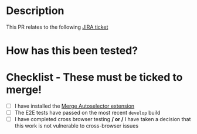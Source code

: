 # Description
<!--- Update the JIRA ticket below -->
This PR relates to the following [JIRA ticket](http://gousto.atlassian.net/browse/TECH-XXXX)

# How has this been tested?
<!--- Please describe in detail how you tested your changes. -->
<!--- Include details of your testing environment, and the tests you ran to -->
<!--- see how your change affects other areas of the code, etc. -->

# Checklist - These must be ticked to merge!
- [ ] I have installed the [Merge Autoselector extension](https://github.com/Gousto/chrome-ext-merge-autoselector)
- [ ] The E2E tests have passed on the most recent `develop` build
- [ ] I have completed cross browser testing **/ or /** I have taken a decision that this work is not vulnerable to cross-browser issues
